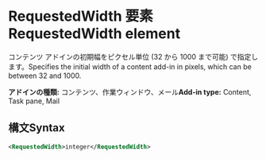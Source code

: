 # <a name="requestedwidth-element"></a><span data-ttu-id="4ff54-101">RequestedWidth 要素</span><span class="sxs-lookup"><span data-stu-id="4ff54-101">RequestedWidth element</span></span>

<span data-ttu-id="4ff54-102">コンテンツ アドインの初期幅をピクセル単位 (32 から 1000 まで可能) で指定します。</span><span class="sxs-lookup"><span data-stu-id="4ff54-102">Specifies the initial width of a content add-in in pixels, which can be between 32 and 1000.</span></span>

<span data-ttu-id="4ff54-103">**アドインの種類:** コンテンツ、作業ウィンドウ、メール</span><span class="sxs-lookup"><span data-stu-id="4ff54-103">**Add-in type:** Content, Task pane, Mail</span></span>

## <a name="syntax"></a><span data-ttu-id="4ff54-104">構文</span><span class="sxs-lookup"><span data-stu-id="4ff54-104">Syntax</span></span>

```XML
<RequestedWidth>integer</RequestedWidth>
```

